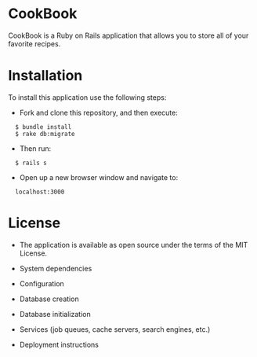 # CookBook

CookBook is a Ruby on Rails application that allows you to store all of your favorite recipes.


# Installation
To install this application use the following steps:
  * Fork and clone this repository, and then execute:
  ```  
    $ bundle install
    $ rake db:migrate

  ```

  * Then run:
  ```
    $ rails s
  ```
  * Open up a new browser window and navigate to:
  ```
    localhost:3000
  ```

# License
  * The application is available as open source under the terms of the MIT License.

* System dependencies

* Configuration

* Database creation

* Database initialization


* Services (job queues, cache servers, search engines, etc.)

* Deployment instructions
